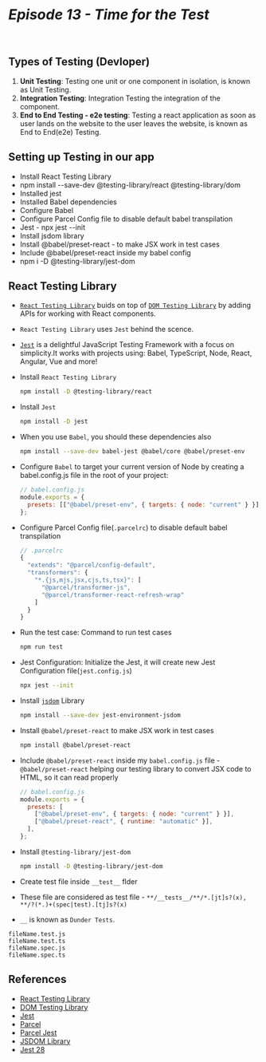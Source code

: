 # _Episode 13 - Time for the Test_

<br/>

## Types of Testing (Devloper)

1. **Unit Testing**: Testing one unit or one component in isolation, is known as Unit Testing.
2. **Integration Testing**: Integration Testing the integration of the component.
3. **End to End Testing - e2e testing**: Testing a react application as soon as user lands on the website to the user leaves the website, is known as End to End(e2e) Testing.

## Setting up Testing in our app

- Install React Testing Library
- npm install --save-dev @testing-library/react @testing-library/dom
- Installed jest
- Installed Babel dependencies
- Configure Babel
- Configure Parcel Config file to disable default babel transpilation
- Jest - npx jest --init
- Install jsdom library
- Install @babel/preset-react - to make JSX work in test cases
- Include @babel/preset-react inside my babel config
- npm i -D @testing-library/jest-dom

## React Testing Library

- [`React Testing Library`](https://testing-library.com/docs/react-testing-library/intro/) buids on top of [`DOM Testing Library`](https://testing-library.com/docs/dom-testing-library/intro) by adding APIs for working with React components.
- `React Testing Library` uses `Jest` behind the scence.
- [`Jest`](https://jestjs.io/) is a delightful JavaScript Testing Framework with a focus on simplicity.It works with projects using: Babel, TypeScript, Node, React, Angular, Vue and more!

- Install `React Testing Library`

  ```sh
  npm install -D @testing-library/react
  ```

- Install `Jest`

  ```sh
  npm install -D jest
  ```

- When you use `Babel`, you should these dependencies also

  ```sh
  npm install --save-dev babel-jest @babel/core @babel/preset-env
  ```

- Configure `Babel` to target your current version of Node by creating a babel.config.js file in the root of your project:

  ```js
  // babel.config.js
  module.exports = {
    presets: [["@babel/preset-env", { targets: { node: "current" } }]],
  };
  ```

- Configure Parcel Config file(`.parcelrc`) to disable default babel transpilation

  ```js
  // .parcelrc
  {
    "extends": "@parcel/config-default",
    "transformers": {
      "*.{js,mjs,jsx,cjs,ts,tsx}": [
        "@parcel/transformer-js",
        "@parcel/transformer-react-refresh-wrap"
      ]
    }
  }
  ```

- Run the test case: Command to run test cases

  ```sh
  npm run test
  ```

- Jest Configuration: Initialize the Jest, it will create new Jest Configuration file(`jest.config.js`)
  ```sh
  npx jest --init
  ```
- Install [`jsdom`](https://testing-library.com/docs/react-testing-library/setup) Library

  ```sh
  npm install --save-dev jest-environment-jsdom
  ```

- Install `@babel/preset-react` to make JSX work in test cases
  ```sh
  npm install @babel/preset-react
  ```
- Include `@babel/preset-react` inside my `babel.config.js` file - `@babel/preset-react` helping our testing library to convert JSX code to HTML, so it can read properly

  ```js
  // babel.config.js
  module.exports = {
    presets: [
      ["@babel/preset-env", { targets: { node: "current" } }],
      ["@babel/preset-react", { runtime: "automatic" }],
    ],
  };
  ```

- Install `@testing-library/jest-dom`

  ```sh
  npm install -D @testing-library/jest-dom
  ```

- Create test file inside `__test__` flder
- These file are considered as test file - `**/__tests__/**/*.[jt]s?(x), **/?(*.)+(spec|test).[tj]s?(x)`

- `__` is known as `Dunder Tests`.

```
fileName.test.js
fileName.test.ts
fileName.spec.js
fileName.spec.ts 
```

## References

- [React Testing Library](https://testing-library.com/docs/react-testing-library/intro/)
- [DOM Testing Library](https://testing-library.com/docs/dom-testing-library/intro)
- [Jest](https://jestjs.io/)
- [Parcel](https://parceljs.org/docs/)
- [Parcel Jest](https://parceljs.org/languages/javascript/#babel)
- [JSDOM Library](https://www.npmjs.com/package/jsdom)
- [Jest 28](https://testing-library.com/docs/react-testing-library/setup)
